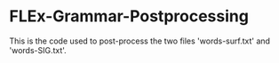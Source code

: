 # FLEx-Grammar-Postprocessing
This is the code used to post-process the two files 'words-surf.txt' and 'words-SIG.txt'.
